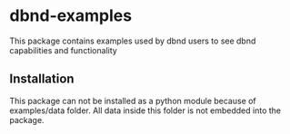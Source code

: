 # dbnd-examples

This package contains examples used by dbnd users to see dbnd capabilities and functionality

## Installation
This package can not be installed as a python module because of examples/data folder.
All data inside this folder is not embedded into the package.
